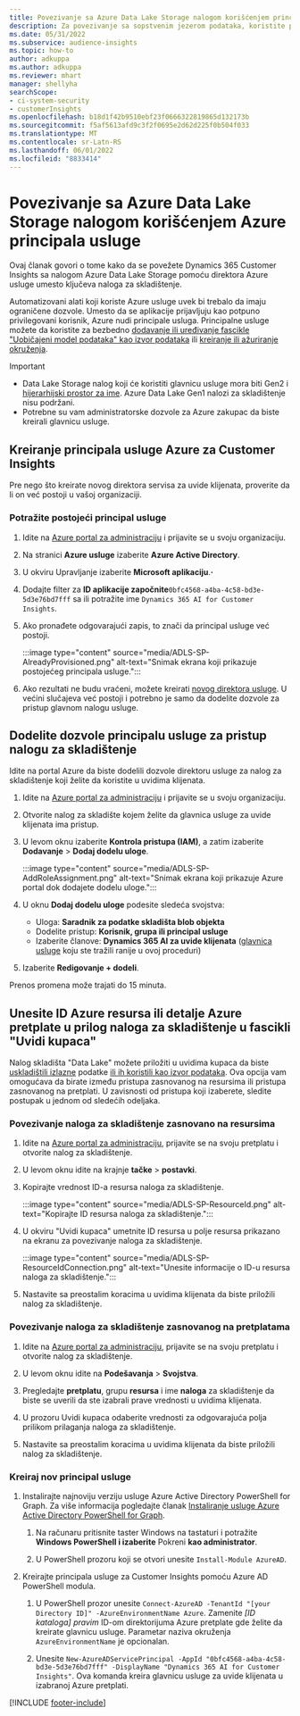 ```yaml
---
title: Povezivanje sa Azure Data Lake Storage nalogom korišćenjem principala usluge
description: Za povezivanje sa sopstvenim jezerom podataka, koristite principala usluge Azure.
ms.date: 05/31/2022
ms.subservice: audience-insights
ms.topic: how-to
author: adkuppa
ms.author: adkuppa
ms.reviewer: mhart
manager: shellyha
searchScope:
- ci-system-security
- customerInsights
ms.openlocfilehash: b18d1f42b9510ebf23f0666322819865d132173b
ms.sourcegitcommit: f5af5613afd9c3f2f0695e2d62d225f0b504f033
ms.translationtype: MT
ms.contentlocale: sr-Latn-RS
ms.lasthandoff: 06/01/2022
ms.locfileid: "8833414"
---
```

# <a name="connect-to-an-azure-data-lake-storage-account-by-using-an-azure-service-principal"></a>Povezivanje sa Azure Data Lake Storage nalogom korišćenjem Azure principala usluge

Ovaj članak govori o tome kako da se povežete Dynamics 365 Customer Insights sa nalogom Azure Data Lake Storage pomoću direktora Azure usluge umesto ključeva naloga za skladištenje.

Automatizovani alati koji koriste Azure usluge uvek bi trebalo da imaju ograničene dozvole. Umesto da se aplikacije prijavljuju kao potpuno privilegovani korisnik, Azure nudi principale usluga. Principalne usluge možete da koristite za bezbedno [dodavanje ili uređivanje fascikle "Uobičajeni model podataka" kao izvor podataka](connect-common-data-model.md) ili [kreiranje ili ažuriranje okruženja](create-environment.md).

> [!IMPORTANT]
>
> - Data Lake Storage nalog koji će koristiti glavnicu usluge mora biti Gen2 i [hijerarhijski prostor za ime](/azure/storage/blobs/data-lake-storage-namespace). Azure Data Lake Gen1 nalozi za skladištenje nisu podržani.
> - Potrebne su vam administratorske dozvole za Azure zakupac da biste kreirali glavnicu usluge.

## <a name="create-an-azure-service-principal-for-customer-insights"></a>Kreiranje principala usluge Azure za Customer Insights

Pre nego što kreirate novog direktora servisa za uvide klijenata, proverite da li on već postoji u vašoj organizaciji.

### <a name="look-for-an-existing-service-principal"></a>Potražite postojeći principal usluge

1. Idite na [Azure portal za administraciju](https://portal.azure.com) i prijavite se u svoju organizaciju.

2. Na stranici **Azure usluge** izaberite **Azure Active Directory**.

3. U okviru Upravljanje izaberite **Microsoft aplikaciju**.**·**

4. Dodajte filter za **ID aplikacije započnite**`0bfc4568-a4ba-4c58-bd3e-5d3e76bd7fff` sa ili potražite ime `Dynamics 365 AI for Customer Insights`.

5. Ako pronađete odgovarajući zapis, to znači da principal usluge već postoji.

   :::image type="content" source="media/ADLS-SP-AlreadyProvisioned.png" alt-text="Snimak ekrana koji prikazuje postojećeg principala usluge.":::

6. Ako rezultati ne budu vraćeni, možete kreirati [novog direktora usluge](#create-a-new-service-principal). U većini slučajeva već postoji i potrebno je samo da dodelite dozvole za pristup glavnom nalogu usluge.

## <a name="grant-permissions-to-the-service-principal-to-access-the-storage-account"></a>Dodelite dozvole principalu usluge za pristup nalogu za skladištenje

Idite na portal Azure da biste dodelili dozvole direktoru usluge za nalog za skladištenje koji želite da koristite u uvidima klijenata.

1. Idite na [Azure portal za administraciju](https://portal.azure.com) i prijavite se u svoju organizaciju.

1. Otvorite nalog za skladište kojem želite da glavnica usluge za uvide klijenata ima pristup.

1. U levom oknu izaberite **Kontrola pristupa (IAM)**, a zatim izaberite **Dodavanje** > **Dodaj dodelu uloge**.

   :::image type="content" source="media/ADLS-SP-AddRoleAssignment.png" alt-text="Snimak ekrana koji prikazuje Azure portal dok dodajete dodelu uloge.":::

1. U oknu **Dodaj dodelu uloge** podesite sledeća svojstva:
   - Uloga: **Saradnik za podatke skladišta blob objekta**
   - Dodelite pristup: **Korisnik, grupa ili principal usluge**
   - Izaberite članove: **Dynamics 365 AI za uvide klijenata** ([glavnica usluge](#create-a-new-service-principal) koju ste tražili ranije u ovoj proceduri)

1. Izaberite **Redigovanje + dodeli**.

Prenos promena može trajati do 15 minuta.

## <a name="enter-the-azure-resource-id-or-the-azure-subscription-details-in-the-storage-account-attachment-to-customer-insights"></a>Unesite ID Azure resursa ili detalje Azure pretplate u prilog naloga za skladištenje u fascikli "Uvidi kupaca"

Nalog skladišta "Data Lake" možete priložiti u uvidima kupaca da biste [uskladištili izlazne](manage-environments.md) podatke [ili ih koristili kao izvor podataka](connect-dataverse-managed-lake.md). Ova opcija vam omogućava da birate između pristupa zasnovanog na resursima ili pristupa zasnovanog na pretplati. U zavisnosti od pristupa koji izaberete, sledite postupak u jednom od sledećih odeljaka.

### <a name="resource-based-storage-account-connection"></a>Povezivanje naloga za skladištenje zasnovano na resursima

1. Idite na [Azure portal za administraciju](https://portal.azure.com), prijavite se na svoju pretplatu i otvorite nalog za skladištenje.

1. U levom oknu idite na krajnje **tačke** > **postavki**.

1. Kopirajte vrednost ID-a resursa naloga za skladištenje.

   :::image type="content" source="media/ADLS-SP-ResourceId.png" alt-text="Kopirajte ID resursa naloga za skladištenje.":::

1. U okviru "Uvidi kupaca" umetnite ID resursa u polje resursa prikazano na ekranu za povezivanje naloga za skladištenje.

   :::image type="content" source="media/ADLS-SP-ResourceIdConnection.png" alt-text="Unesite informacije o ID-u resursa naloga za skladištenje.":::   

1. Nastavite sa preostalim koracima u uvidima klijenata da biste priložili nalog za skladištenje.

### <a name="subscription-based-storage-account-connection"></a>Povezivanje naloga za skladištenje zasnovanog na pretplatama

1. Idite na [Azure portal za administraciju](https://portal.azure.com), prijavite se na svoju pretplatu i otvorite nalog za skladištenje.

1. U levom oknu idite na **Podešavanja** > **Svojstva**.

1. Pregledajte **pretplatu**, grupu **resursa** i ime **naloga** za skladištenje da biste se uverili da ste izabrali prave vrednosti u uvidima klijenata.

1. U prozoru Uvidi kupaca odaberite vrednosti za odgovarajuća polja prilikom prilaganja naloga za skladištenje.

1. Nastavite sa preostalim koracima u uvidima klijenata da biste priložili nalog za skladištenje.

### <a name="create-a-new-service-principal"></a>Kreiraj nov principal usluge

1. Instalirajte najnoviju verziju usluge Azure Active Directory PowerShell for Graph. Za više informacija pogledajte članak [Instaliranje usluge Azure Active Directory PowerShell for Graph](/powershell/azure/active-directory/install-adv2).

   1. Na računaru pritisnite taster Windows na tastaturi i potražite **Windows PowerShell i izaberite** Pokreni **kao administrator**.

   1. U PowerShell prozoru koji se otvori unesite `Install-Module AzureAD`.

2. Kreirajte principala usluge za Customer Insights pomoću Azure AD PowerShell modula.

   1. U PowerShell prozor unesite `Connect-AzureAD -TenantId "[your Directory ID]" -AzureEnvironmentName Azure`. Zamenite *[ID kataloga] pravim* ID-om direktorijuma Azure pretplate gde želite da kreirate glavnicu usluge. Parametar naziva okruženja `AzureEnvironmentName` je opcionalan.
  
   1. Unesite `New-AzureADServicePrincipal -AppId "0bfc4568-a4ba-4c58-bd3e-5d3e76bd7fff" -DisplayName "Dynamics 365 AI for Customer Insights"`. Ova komanda kreira glavnicu usluge za uvide klijenata u izabranoj Azure pretplati.

[!INCLUDE [footer-include](includes/footer-banner.md)]